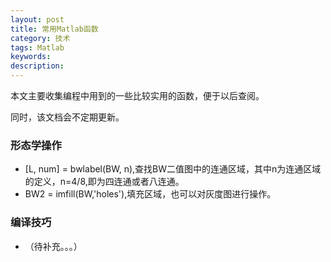 ```yaml
---
layout: post
title: 常用Matlab函数
category: 技术
tags: Matlab
keywords: 
description: 
---
```


本文主要收集编程中用到的一些比较实用的函数，便于以后查阅。
		
同时，该文档会不定期更新。
		

### 形态学操作

- [L, num] = bwlabel(BW, n),查找BW二值图中的连通区域，其中n为连通区域的定义，n=4/8,即为四连通或者八连通。
- BW2 = imfill(BW,'holes'),填充区域，也可以对灰度图进行操作。

### 编译技巧

- （待补充。。。）
